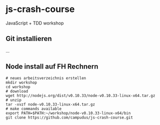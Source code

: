 js-crash-course
===============

JavaScript + TDD workshop

## Git installieren

...

## Node install auf FH Rechnern

    # neues arbeitsverzeichnis erstellen
    mkdir workshop
    cd workshop
    # download
    wget http://nodejs.org/dist/v0.10.33/node-v0.10.33-linux-x64.tar.gz
    # unzip
    tar -xvzf node-v0.10.33-linux-x64.tar.gz
    # make commands available
    export PATH=$PATH:~/workshop/node-v0.10.33-linux-x64/bin
    git clone https://github.com/campudus/js-crash-course.git
